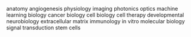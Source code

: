 anatomy
	angiogenesis
physiology
imaging
photonics
optics
machine learning
biology
	cancer biology
	cell biology
	cell therapy
	developmental neurobiology
	extracellular matrix
	immunology
	in vitro
	molecular biology
	signal transduction
	stem cells